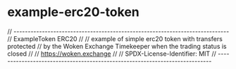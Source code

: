# example-erc20-token
// ----------------------------------------------------------------------------
// ExampleToken ERC20
//
// example of simple erc20 token with transfers protected
// by the Woken Exchange Timekeeper when the trading status is closed
//
// https://woken.exchange
//
// SPDX-License-Identifier: MIT
// ----------------------------------------------------------------------------
